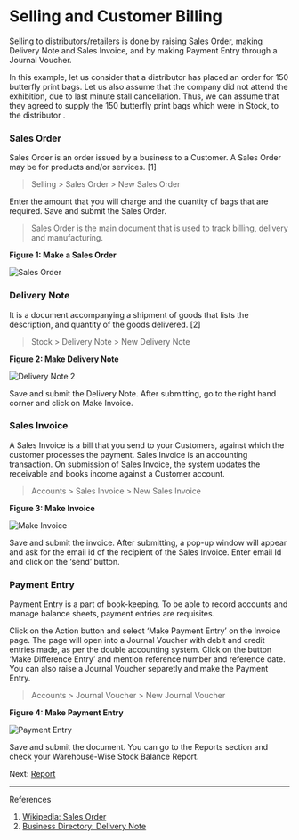 # Selling and Customer Billing

<p class="lead"> Selling to distributors/retailers is done by raising Sales Order, making  Delivery Note and Sales Invoice, and by making Payment Entry through a Journal Voucher.</p>

In this example, let us consider that a distributor has placed an order for 150 butterfly print bags. Let us also assume that the company did not attend the exhibition, due to last minute stall cancellation. Thus, we can assume that they agreed to supply the 150 butterfly print bags which were in Stock, to the distributor .

### Sales Order

Sales Order is an order issued by a business to a Customer. A Sales Order may be for products and/or services. [1]

> Selling > Sales Order > New Sales Order

Enter the amount that you will charge and the quantity of bags that are required. Save and submit the Sales Order.

> Sales Order is the main document that is used to track billing, delivery and manufacturing.

__Figure 1: Make a Sales Order__

![Sales Order](/assets/manual_erpnext_com/old_images/erpnext/m-t-s-sales-order.png)


### Delivery Note

It is a document accompanying a shipment of goods that lists the description, and quantity of the goods delivered. [2]

> Stock > Delivery Note > New Delivery Note

__Figure 2: Make Delivery Note__

![Delivery Note 2](/assets/manual_erpnext_com/old_images/erpnext/m-t-s-delivery-note.png)

Save and submit the Delivery Note. After submitting, go to the right hand corner and click on Make Invoice.

### Sales Invoice

A Sales Invoice is a bill that you send to your Customers, against which the customer processes the payment. Sales Invoice is an accounting transaction. On submission of Sales Invoice,  the system updates the receivable and books income against a Customer account.

> Accounts > Sales Invoice > New Sales Invoice

__Figure 3: Make Invoice__

![Make Invoice](/assets/manual_erpnext_com/old_images/erpnext/m-t-s-sales-invoice.png)

Save and submit the invoice. After submitting, a pop-up window will appear and ask for the email id of the recipient of the Sales Invoice. Enter email Id and click on the ‘send’ button.

### Payment Entry

Payment Entry is a part of book-keeping. To be able to record accounts and manage balance sheets, payment entries are requisites.

Click on the Action button and select ‘Make Payment Entry’ on the Invoice page. The page will open into a Journal Voucher with debit and credit entries made, as per the double accounting system. Click on the button ‘Make Difference Entry’ and mention reference number and reference date. You can also raise a Journal Voucher separetly and make the Payment Entry.

> Accounts > Journal Voucher > New Journal Voucher

__Figure 4: Make Payment Entry__

![Payment Entry](/assets/manual_erpnext_com/old_images/erpnext/m-t-s-payment-entry.png)

Save and submit the document. You can go to the Reports section and check your Warehouse-Wise Stock Balance Report.


Next: [Report](/guide-books/make-to-stock/reports)


---
References

1. [Wikipedia: Sales Order](http://en.wikipedia.org/wiki/Sales_order)
2. [Business Directory: Delivery Note](http://www.businessdictionary.com/definition/delivery-note.html)